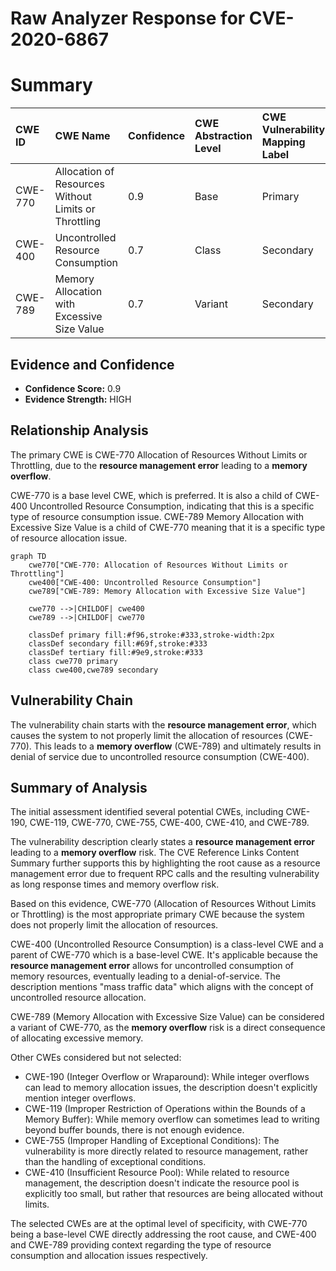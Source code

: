 # Raw Analyzer Response for CVE-2020-6867

# Summary
| CWE ID  | CWE Name                                                                    | Confidence | CWE Abstraction Level | CWE Vulnerability Mapping Label | CWE-Vulnerability Mapping Notes |
| :-------- | :-------------------------------------------------------------------------- | :--------- | :---------------------- | :------------------------------ | :------------------------------ |
| CWE-770 | Allocation of Resources Without Limits or Throttling                         | 0.9        | Base                    | Primary                       | Allowed                       |
| CWE-400 | Uncontrolled Resource Consumption                                           | 0.7        | Class                   | Secondary                       | Discouraged                       |
| CWE-789 | Memory Allocation with Excessive Size Value                                | 0.7        | Variant                 | Secondary                       | Allowed                       |

## Evidence and Confidence

*   **Confidence Score:** 0.9
*   **Evidence Strength:** HIGH

## Relationship Analysis
The primary CWE is CWE-770 Allocation of Resources Without Limits or Throttling, due to the **resource management error** leading to a **memory overflow**.

CWE-770 is a base level CWE, which is preferred. It is also a child of CWE-400 Uncontrolled Resource Consumption, indicating that this is a specific type of resource consumption issue. CWE-789 Memory Allocation with Excessive Size Value is a child of CWE-770 meaning that it is a specific type of resource allocation issue.

```mermaid
graph TD
    cwe770["CWE-770: Allocation of Resources Without Limits or Throttling"]
    cwe400["CWE-400: Uncontrolled Resource Consumption"]
    cwe789["CWE-789: Memory Allocation with Excessive Size Value"]
    
    cwe770 -->|CHILDOF| cwe400
    cwe789 -->|CHILDOF| cwe770
    
    classDef primary fill:#f96,stroke:#333,stroke-width:2px
    classDef secondary fill:#69f,stroke:#333
    classDef tertiary fill:#9e9,stroke:#333
    class cwe770 primary
    class cwe400,cwe789 secondary
```

## Vulnerability Chain
The vulnerability chain starts with the **resource management error**, which causes the system to not properly limit the allocation of resources (CWE-770). This leads to a **memory overflow** (CWE-789) and ultimately results in denial of service due to uncontrolled resource consumption (CWE-400).

## Summary of Analysis
The initial assessment identified several potential CWEs, including CWE-190, CWE-119, CWE-770, CWE-755, CWE-400, CWE-410, and CWE-789.

The vulnerability description clearly states a **resource management error** leading to a **memory overflow** risk. The CVE Reference Links Content Summary further supports this by highlighting the root cause as a resource management error due to frequent RPC calls and the resulting vulnerability as long response times and memory overflow risk.

Based on this evidence, CWE-770 (Allocation of Resources Without Limits or Throttling) is the most appropriate primary CWE because the system does not properly limit the allocation of resources.

CWE-400 (Uncontrolled Resource Consumption) is a class-level CWE and a parent of CWE-770 which is a base-level CWE. It's applicable because the **resource management error** allows for uncontrolled consumption of memory resources, eventually leading to a denial-of-service. The description mentions "mass traffic data" which aligns with the concept of uncontrolled resource allocation.

CWE-789 (Memory Allocation with Excessive Size Value) can be considered a variant of CWE-770, as the **memory overflow** risk is a direct consequence of allocating excessive memory.

Other CWEs considered but not selected:

*   CWE-190 (Integer Overflow or Wraparound): While integer overflows can lead to memory allocation issues, the description doesn't explicitly mention integer overflows.
*   CWE-119 (Improper Restriction of Operations within the Bounds of a Memory Buffer): While memory overflow can sometimes lead to writing beyond buffer bounds, there is not enough evidence.
*   CWE-755 (Improper Handling of Exceptional Conditions): The vulnerability is more directly related to resource management, rather than the handling of exceptional conditions.
*   CWE-410 (Insufficient Resource Pool): While related to resource management, the description doesn't indicate the resource pool is explicitly too small, but rather that resources are being allocated without limits.

The selected CWEs are at the optimal level of specificity, with CWE-770 being a base-level CWE directly addressing the root cause, and CWE-400 and CWE-789 providing context regarding the type of resource consumption and allocation issues respectively.